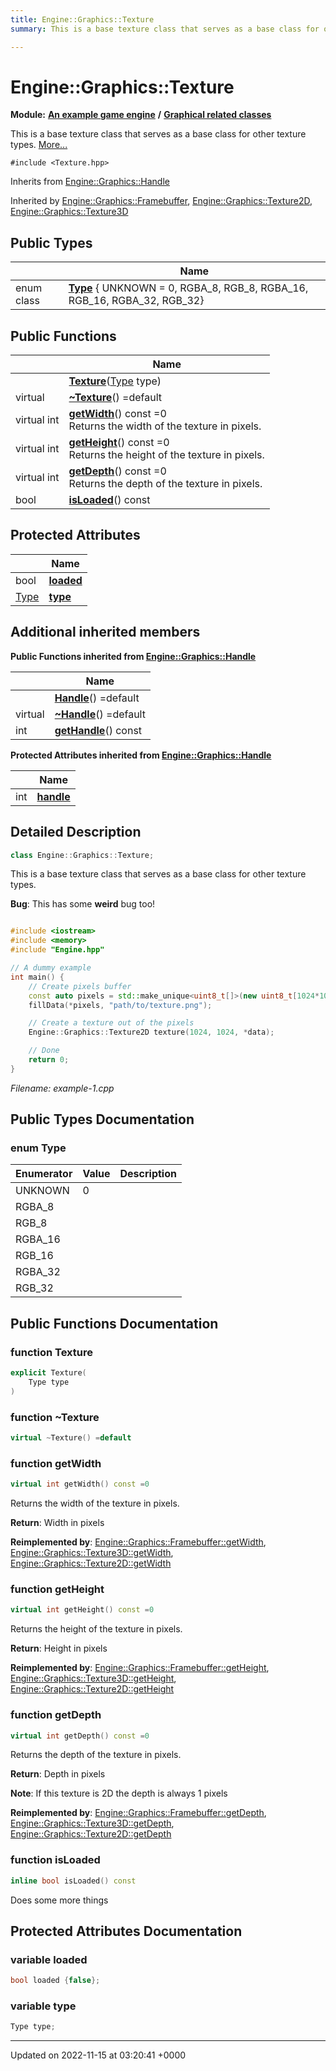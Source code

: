 ```yaml
---
title: Engine::Graphics::Texture
summary: This is a base texture class that serves as a base class for other texture types. 

---
```


# Engine::Graphics::Texture

**Module:** **[An example game engine](/modules/group__Engine.md)** **/** **[Graphical related classes](/modules/group__Graphics.md)**



This is a base texture class that serves as a base class for other texture types.  [More...](#detailed-description)


`#include <Texture.hpp>`

Inherits from [Engine::Graphics::Handle](/classes/classEngine_1_1Graphics_1_1Handle.md)

Inherited by [Engine::Graphics::Framebuffer](/classes/classEngine_1_1Graphics_1_1Framebuffer.md), [Engine::Graphics::Texture2D](/classes/classEngine_1_1Graphics_1_1Texture2D.md), [Engine::Graphics::Texture3D](/classes/classEngine_1_1Graphics_1_1Texture3D.md)

## Public Types

|                | Name           |
| -------------- | -------------- |
| enum class| **[Type](/classes/classEngine_1_1Graphics_1_1Texture.md#enum-type)** { UNKNOWN = 0, RGBA_8, RGB_8, RGBA_16, RGB_16, RGBA_32, RGB_32} |

## Public Functions

|                | Name           |
| -------------- | -------------- |
| | **[Texture](/classes/classEngine_1_1Graphics_1_1Texture.md#function-texture)**([Type](/classes/classEngine_1_1Graphics_1_1Texture.md#enum-type) type) |
| virtual | **[~Texture](/classes/classEngine_1_1Graphics_1_1Texture.md#function-~texture)**() =default |
| virtual int | **[getWidth](/classes/classEngine_1_1Graphics_1_1Texture.md#function-getwidth)**() const =0<br>Returns the width of the texture in pixels.  |
| virtual int | **[getHeight](/classes/classEngine_1_1Graphics_1_1Texture.md#function-getheight)**() const =0<br>Returns the height of the texture in pixels.  |
| virtual int | **[getDepth](/classes/classEngine_1_1Graphics_1_1Texture.md#function-getdepth)**() const =0<br>Returns the depth of the texture in pixels.  |
| bool | **[isLoaded](/classes/classEngine_1_1Graphics_1_1Texture.md#function-isloaded)**() const |

## Protected Attributes

|                | Name           |
| -------------- | -------------- |
| bool | **[loaded](/classes/classEngine_1_1Graphics_1_1Texture.md#variable-loaded)**  |
| [Type](/classes/classEngine_1_1Graphics_1_1Texture.md#enum-type) | **[type](/classes/classEngine_1_1Graphics_1_1Texture.md#variable-type)**  |

## Additional inherited members

**Public Functions inherited from [Engine::Graphics::Handle](/classes/classEngine_1_1Graphics_1_1Handle.md)**

|                | Name           |
| -------------- | -------------- |
| | **[Handle](/classes/classEngine_1_1Graphics_1_1Handle.md#function-handle)**() =default |
| virtual | **[~Handle](/classes/classEngine_1_1Graphics_1_1Handle.md#function-~handle)**() =default |
| int | **[getHandle](/classes/classEngine_1_1Graphics_1_1Handle.md#function-gethandle)**() const |

**Protected Attributes inherited from [Engine::Graphics::Handle](/classes/classEngine_1_1Graphics_1_1Handle.md)**

|                | Name           |
| -------------- | -------------- |
| int | **[handle](/classes/classEngine_1_1Graphics_1_1Handle.md#variable-handle)**  |


## Detailed Description

```cpp
class Engine::Graphics::Texture;
```

This is a base texture class that serves as a base class for other texture types. 

**Bug**: This has some **weird** bug too! 

```cpp

#include <iostream>
#include <memory>
#include "Engine.hpp"

// A dummy example 
int main() {
    // Create pixels buffer
    const auto pixels = std::make_unique<uint8_t[]>(new uint8_t[1024*1024*3]);
    fillData(*pixels, "path/to/texture.png");

    // Create a texture out of the pixels
    Engine::Graphics::Texture2D texture(1024, 1024, *data);

    // Done
    return 0;
}
```

_Filename: example-1.cpp_

## Public Types Documentation

### enum Type

| Enumerator | Value | Description |
| ---------- | ----- | ----------- |
| UNKNOWN | 0|   |
| RGBA_8 | |   |
| RGB_8 | |   |
| RGBA_16 | |   |
| RGB_16 | |   |
| RGBA_32 | |   |
| RGB_32 | |   |




## Public Functions Documentation

### function Texture

```cpp
explicit Texture(
    Type type
)
```


### function ~Texture

```cpp
virtual ~Texture() =default
```


### function getWidth

```cpp
virtual int getWidth() const =0
```

Returns the width of the texture in pixels. 

**Return**: Width in pixels 

**Reimplemented by**: [Engine::Graphics::Framebuffer::getWidth](/classes/classEngine_1_1Graphics_1_1Framebuffer.md#function-getwidth), [Engine::Graphics::Texture3D::getWidth](/classes/classEngine_1_1Graphics_1_1Texture3D.md#function-getwidth), [Engine::Graphics::Texture2D::getWidth](/classes/classEngine_1_1Graphics_1_1Texture2D.md#function-getwidth)


### function getHeight

```cpp
virtual int getHeight() const =0
```

Returns the height of the texture in pixels. 

**Return**: Height in pixels 

**Reimplemented by**: [Engine::Graphics::Framebuffer::getHeight](/classes/classEngine_1_1Graphics_1_1Framebuffer.md#function-getheight), [Engine::Graphics::Texture3D::getHeight](/classes/classEngine_1_1Graphics_1_1Texture3D.md#function-getheight), [Engine::Graphics::Texture2D::getHeight](/classes/classEngine_1_1Graphics_1_1Texture2D.md#function-getheight)


### function getDepth

```cpp
virtual int getDepth() const =0
```

Returns the depth of the texture in pixels. 

**Return**: Depth in pixels 

**Note**: If this texture is 2D the depth is always 1 pixels 

**Reimplemented by**: [Engine::Graphics::Framebuffer::getDepth](/classes/classEngine_1_1Graphics_1_1Framebuffer.md#function-getdepth), [Engine::Graphics::Texture3D::getDepth](/classes/classEngine_1_1Graphics_1_1Texture3D.md#function-getdepth), [Engine::Graphics::Texture2D::getDepth](/classes/classEngine_1_1Graphics_1_1Texture2D.md#function-getdepth)


### function isLoaded

```cpp
inline bool isLoaded() const
```


Does some more things


## Protected Attributes Documentation

### variable loaded

```cpp
bool loaded {false};
```


### variable type

```cpp
Type type;
```


-------------------------------

Updated on 2022-11-15 at 03:20:41 +0000